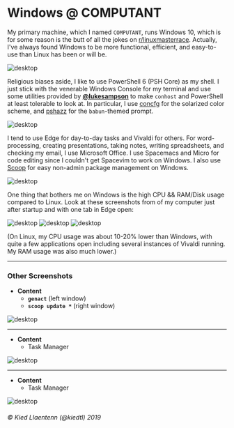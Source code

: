 # Windows @ COMPUTANT
My primary machine, which I named `COMPUTANT`, runs Windows 10, which is for some reason is the butt of all the jokes on [r/linuxmasterrace](https://www.reddit.com/r/linuxmasterrace/). Actually, I've always found Windows to be more functional, efficient, and easy-to-use than Linux has been or will be.

<picture>
  <source srcset="/images/screenshot-windows-9.webp" type="image/webp">
  <source srcset="/images/screenshot-windows-9.png" type="image/png">
  <img src="/images/screenshot-windows-9.png" alt="desktop">
</picture>

Religious biases aside, I like to use PowerShell 6 (PSH Core) as my shell. I just stick with the venerable Windows Console for my terminal and use some utilities provided by [**@lukesampson**](https://github.com/lukesampson) to make `conhost` and PowerShell at least tolerable to look at. In particular, I use [concfg](https://github.com/lukesampson/concfg) for the solarized color scheme, and [pshazz](https://github.com/lukesampson/pshazz) for the `babun`-themed prompt.

<picture>
  <source srcset="/images/screenshot-windows-6.webp" type="image/webp">
  <source srcset="/images/screenshot-windows-6.png" type="image/png">
  <img src="/images/screenshot-windows-6.png" alt="desktop">
</picture>

I tend to use Edge for day-to-day tasks and Vivaldi for others. For word-processing, creating presentations, taking notes, writing spreadsheets, and checking my email, I use Microsoft Office. I use Spacemacs and Micro for code editing since I couldn't get Spacevim to work on Windows. I also use [Scoop](https://scoop.sh) for easy non-admin package management on Windows.

<picture>
  <source srcset="/images/screenshot-windows-8.webp" type="image/webp">
  <source srcset="/images/screenshot-windows-8.png" type="image/png">
  <img src="/images/screenshot-windows-8.png" alt="desktop">
</picture>

One thing that bothers me on Windows is the high CPU && RAM/Disk usage compared to Linux. Look at these screenshots from of my computer just after startup and with one tab in Edge open:

<picture>
  <source srcset="/images/screenshot-windows-1.webp" type="image/webp">
  <source srcset="/images/screenshot-windows-1.png" type="image/png">
  <img src="/images/screenshot-windows-1.png" alt="desktop">
</picture>

<picture>
  <source srcset="/images/screenshot-windows-3.webp" type="image/webp">
  <source srcset="/images/screenshot-windows-3.png" type="image/png">
  <img src="/images/screenshot-windows-3.png" alt="desktop">
</picture>

<picture>
  <source srcset="/images/screenshot-windows-2.webp" type="image/webp">
  <source srcset="/images/screenshot-windows-2.png" type="image/png">
  <img src="/images/screenshot-windows-2.png" alt="desktop">
</picture>

(On Linux, my CPU usage was about 10-20% lower than Windows, with quite a few applications open including several instances of Vivaldi running. My RAM usage was also much lower.)

---
### Other Screenshots

- **Content**
    - **`genact`** (left window)
    - **`scoop update *`** (right window)
    
<picture>
  <source srcset="/images/screenshot-windows-7.webp" type="image/webp">
  <source srcset="/images/screenshot-windows-7.png" type="image/png">
  <img src="/images/screenshot-windows-7.png" alt="desktop">
</picture>

---

- **Content**
    - Task Manager

<picture>
  <source srcset="/images/screenshot-windows-5.webp" type="image/webp">
  <source srcset="/images/screenshot-windows-5.png" type="image/png">
  <img src="/images/screenshot-windows-5.png" alt="desktop">
</picture>

---

- **Content**
    - Task Manager

<picture>
  <source srcset="/images/screenshot-windows-4.webp" type="image/webp">
  <source srcset="/images/screenshot-windows-4.png" type="image/png">
  <img src="/images/screenshot-windows-4.png" alt="desktop">
</picture>

###### &#xA9; Kied Llaentenn (@kiedtl) 2019
